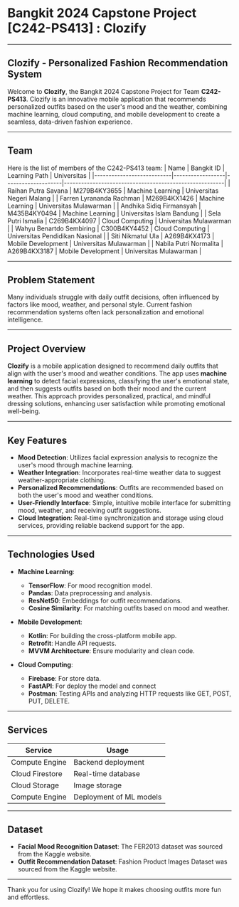 # Bangkit 2024 Capstone Project [C242-PS413] : Clozify

---
## **Clozify - Personalized Fashion Recommendation System**

Welcome to **Clozify**, the Bangkit 2024 Capstone Project for Team **C242-PS413**. Clozify is an innovative mobile application that recommends personalized outfits based on the user's mood and the weather, combining machine learning, cloud computing, and mobile development to create a seamless, data-driven fashion experience.

---

## Team

Here is the list of members of the C242-PS413 team:
|            Name           | Bangkit ID       |   Learning Path    |                        Universitas                        |
|---------------------------|------------------|--------------------|--------------------------------------------------------|
| Raihan Putra Savana       | M279B4KY3655     | Machine Learning   | Universitas Negeri Malang                   |
| Farren Lyrananda Rachman  | M269B4KX1426     | Machine Learning   | Universitas Mulawarman         |
| Andhika Sidiq Firmansyah  | M435B4KY0494     | Machine Learning   | Universitas Islam Bandung          |
| Sela Putri Ismalia        | C269B4KX4097     | Cloud Computing    | Universitas Mulawarman            |
| Wahyu Benartdo Sembiring  | C300B4KY4452     | Cloud Computing    | Universitas Pendidikan Nasional             |
| Siti Nikmatul Ula         | A269B4KX4173     | Mobile Development | Universitas Mulawarman               |
| Nabila Putri Normalita    | A269B4KX3187     | Mobile Development | Universitas Mulawarman               |

---

## Problem Statement

Many individuals struggle with daily outfit decisions, often influenced by factors like mood, weather, and personal style. Current fashion recommendation systems often lack personalization and emotional intelligence.

---

## Project Overview

**Clozify** is a mobile application designed to recommend daily outfits that align with the user's mood and weather conditions. The app uses **machine learning** to detect facial expressions, classifying the user's emotional state, and then suggests outfits based on both their mood and the current weather. This approach provides personalized, practical, and mindful dressing solutions, enhancing user satisfaction while promoting emotional well-being.

---

## Key Features

- **Mood Detection**: Utilizes facial expression analysis to recognize the user's mood through machine learning.
- **Weather Integration**: Incorporates real-time weather data to suggest weather-appropriate clothing.
- **Personalized Recommendations**: Outfits are recommended based on both the user's mood and weather conditions.
- **User-Friendly Interface**: Simple, intuitive mobile interface for submitting mood, weather, and receiving outfit suggestions.
- **Cloud Integration**: Real-time synchronization and storage using cloud services, providing reliable backend support for the app.

---

## Technologies Used

- **Machine Learning**: 
  - **TensorFlow**: For mood recognition model.
  - **Pandas**: Data preprocessing and analysis.
  - **ResNet50**: Embeddings for outfit recommendations.
  - **Cosine Similarity**: For matching outfits based on mood and weather.
  
- **Mobile Development**:
  - **Kotlin**: For building the cross-platform mobile app.
  - **Retrofit**: Handle API requests.
  - **MVVM Architecture**: Ensure modularity and clean code.
  
- **Cloud Computing**:
  - **Firebase**: For store data.
  - **FastAPI**: For deploy the model and connect
  - **Postman**: Testing APIs and analyzing HTTP requests like GET, POST, PUT, DELETE.


---

## Services

| Service                   | Usage                             |
|---------------------------|-----------------------------------|
| Compute Engine            | Backend deployment                |
| Cloud Firestore           | Real-time database                |
| Cloud Storage             | Image storage                     |
| Compute Engine            | Deployment of ML models           |

---

## Dataset

- **Facial Mood Recognition Dataset**: The FER2013 dataset was sourced from the Kaggle website.
- **Outfit Recommendation Dataset**: Fashion Product Images Dataset was sourced from the Kaggle website.

---

Thank you for using Clozify! We hope it makes choosing outfits more fun and effortless.
